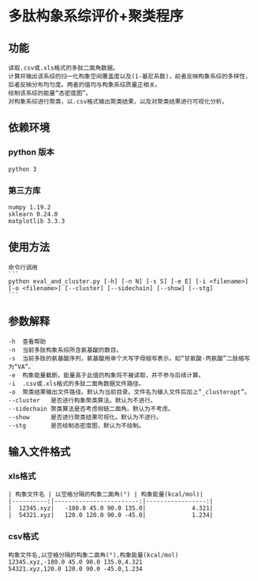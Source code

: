 # 多肽构象系综评价+聚类程序

## 功能
    读取.csv或.xls格式的多肽二面角数据。
    计算并输出该系综的归一化构象空间覆盖度以及(1-基尼系数)，前者反映构象系综的多样性，后者反映分布均匀度。两者的值均与构象系综质量正相关。
    绘制该系综的能量“态密度图”。
    对构象系综进行聚类，以.csv格式输出聚类结果，以及对聚类结果进行可视化分析。

## 依赖环境

### python 版本
    python 3

### 第三方库
    numpy 1.19.2
    sklearn 0.24.0
    matplotlib 3.3.3

## 使用方法
    命令行调用
    ```
    python eval_and_cluster.py [-h] [-n N] [-s S] [-e E] [-i <filename>] [-o <filename>] [--cluster] [--sidechain] [--show] [--stg]
    ```

## 参数解释
    -h  查看帮助
    -n  当前多肽构象系综所含氨基酸的数目。
    -s  当前多肽的氨基酸序列，氨基酸用单个大写字母缩写表示。如“甘氨酸-丙氨酸”二肽缩写为“VA”。
    -e  构象能量截断。能量高于此值的构象将不被读取，并不参与后续计算。
    -i  .csv或.xls格式的多肽二面角数据文件路径。
    -o  聚类结果输出文件路径。默认为当前目录。文件名为输入文件后加上“_clusteropt”。
    --cluster   是否进行构象聚类算法。默认为不进行。
    --sidechain 聚类算法是否考虑侧链二面角。默认为不考虑。
    --show      是否进行聚类结果可视化。默认为不进行。
    --stg       是否绘制态密度图，默认为不绘制。

## 输入文件格式

### xls格式
    | 构象文件名 | 以空格分隔的构象二面角(°) | 构象能量(kcal/mol)|
    |----------:|------------------------:|-----------------:|
    |  12345.xyz|   -180.0 45.0 90.0 135.0|             4.321|
    |  54321.xyz|   120.0 120.0 90.0 -45.0|             1.234|

### csv格式
    构象文件名,以空格分隔的构象二面角(°),构象能量(kcal/mol)
    12345.xyz,-180.0 45.0 90.0 135.0,4.321
    54321.xyz,120.0 120.0 90.0 -45.0,1.234